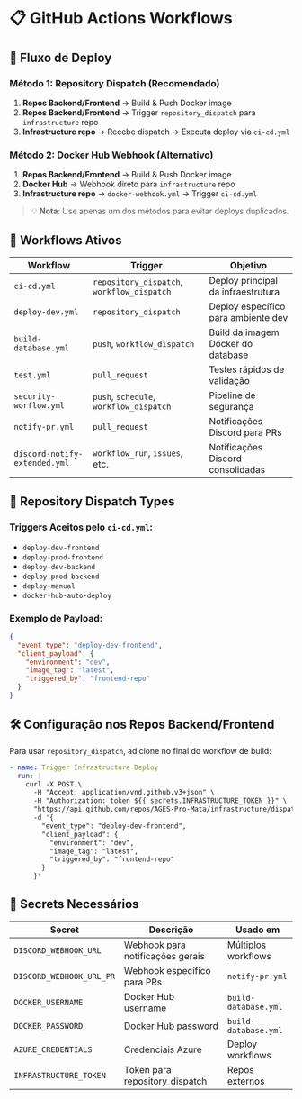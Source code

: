 # 📋 GitHub Actions Workflows

## 🔄 **Fluxo de Deploy**

### **Método 1: Repository Dispatch (Recomendado)**
1. **Repos Backend/Frontend** → Build & Push Docker image
2. **Repos Backend/Frontend** → Trigger `repository_dispatch` para `infrastructure` repo
3. **Infrastructure repo** → Recebe dispatch → Executa deploy via `ci-cd.yml`

### **Método 2: Docker Hub Webhook (Alternativo)**
1. **Repos Backend/Frontend** → Build & Push Docker image
2. **Docker Hub** → Webhook direto para `infrastructure` repo
3. **Infrastructure repo** → `docker-webhook.yml` → Trigger `ci-cd.yml`

> 💡 **Nota**: Use apenas um dos métodos para evitar deploys duplicados.

## 📁 **Workflows Ativos**

| Workflow | Trigger | Objetivo |
|----------|---------|----------|
| `ci-cd.yml` | `repository_dispatch`, `workflow_dispatch` | Deploy principal da infraestrutura |
| `deploy-dev.yml` | `repository_dispatch` | Deploy específico para ambiente dev |
| `build-database.yml` | `push`, `workflow_dispatch` | Build da imagem Docker do database |
| `test.yml` | `pull_request` | Testes rápidos de validação |
| `security-worflow.yml` | `push`, `schedule`, `workflow_dispatch` | Pipeline de segurança |
| `notify-pr.yml` | `pull_request` | Notificações Discord para PRs |
| `discord-notify-extended.yml` | `workflow_run`, `issues`, etc. | Notificações Discord consolidadas |

## 🔀 **Repository Dispatch Types**

### **Triggers Aceitos pelo `ci-cd.yml`:**
- `deploy-dev-frontend`
- `deploy-prod-frontend` 
- `deploy-dev-backend`
- `deploy-prod-backend`
- `deploy-manual`
- `docker-hub-auto-deploy`

### **Exemplo de Payload:**
```json
{
  "event_type": "deploy-dev-frontend",
  "client_payload": {
    "environment": "dev",
    "image_tag": "latest",
    "triggered_by": "frontend-repo"
  }
}
```

## 🛠️ **Configuração nos Repos Backend/Frontend**

Para usar `repository_dispatch`, adicione no final do workflow de build:

```yaml
- name: Trigger Infrastructure Deploy
  run: |
    curl -X POST \
      -H "Accept: application/vnd.github.v3+json" \
      -H "Authorization: token ${{ secrets.INFRASTRUCTURE_TOKEN }}" \
      "https://api.github.com/repos/AGES-Pro-Mata/infrastructure/dispatches" \
      -d '{
        "event_type": "deploy-dev-frontend",
        "client_payload": {
          "environment": "dev",
          "image_tag": "latest",
          "triggered_by": "frontend-repo"
        }
      }'
```

## 🔐 **Secrets Necessários**

| Secret | Descrição | Usado em |
|--------|-----------|----------|
| `DISCORD_WEBHOOK_URL` | Webhook para notificações gerais | Múltiplos workflows |
| `DISCORD_WEBHOOK_URL_PR` | Webhook específico para PRs | `notify-pr.yml` |
| `DOCKER_USERNAME` | Docker Hub username | `build-database.yml` |
| `DOCKER_PASSWORD` | Docker Hub password | `build-database.yml` |
| `AZURE_CREDENTIALS` | Credenciais Azure | Deploy workflows |
| `INFRASTRUCTURE_TOKEN` | Token para repository_dispatch | Repos externos |
